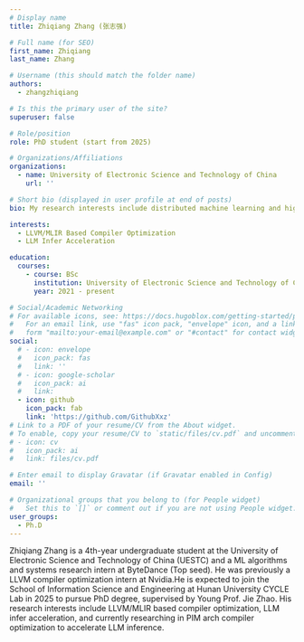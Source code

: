 ```yaml
---
# Display name
title: Zhiqiang Zhang (张志强)

# Full name (for SEO)
first_name: Zhiqiang 
last_name: Zhang

# Username (this should match the folder name)
authors:
  - zhangzhiqiang

# Is this the primary user of the site?
superuser: false

# Role/position
role: PhD student (start from 2025)

# Organizations/Affiliations
organizations:
  - name: University of Electronic Science and Technology of China
    url: ''

# Short bio (displayed in user profile at end of posts)
bio: My research interests include distributed machine learning and high-performance code optimization.

interests:
  - LLVM/MLIR Based Compiler Optimization
  - LLM Infer Acceleration

education:
  courses:
    - course: BSc
      institution: University of Electronic Science and Technology of China
      year: 2021 - present

# Social/Academic Networking
# For available icons, see: https://docs.hugoblox.com/getting-started/page-builder/#icons
#   For an email link, use "fas" icon pack, "envelope" icon, and a link in the
#   form "mailto:your-email@example.com" or "#contact" for contact widget.
social:
  # - icon: envelope
  #   icon_pack: fas
  #   link: ''
  # - icon: google-scholar
  #   icon_pack: ai
  #   link: 
  - icon: github
    icon_pack: fab
    link: 'https://github.com/GithubXxz'
# Link to a PDF of your resume/CV from the About widget.
# To enable, copy your resume/CV to `static/files/cv.pdf` and uncomment the lines below.
# - icon: cv
#   icon_pack: ai
#   link: files/cv.pdf

# Enter email to display Gravatar (if Gravatar enabled in Config)
email: ''

# Organizational groups that you belong to (for People widget)
#   Set this to `[]` or comment out if you are not using People widget.
user_groups:
  - Ph.D
---
```


Zhiqiang Zhang is a 4th-year undergraduate student at the University of Electronic Science and Technology of China (UESTC) and a ML algorithms and systems research intern at ByteDance (Top seed). He was previously a LLVM compiler optimization intern at Nvidia.He is expected to join the School of Information Science and Engineering at Hunan University CYCLE Lab in 2025 to pursue PhD degree, supervised by Young Prof. Jie Zhao. His research interests include LLVM/MLIR based compiler optimization, LLM infer acceleration, and currently researching in PIM arch compiler optimization to accelerate LLM inference.

